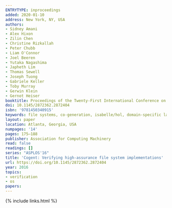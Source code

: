 ```yaml
---
ENTRYTYPE: inproceedings
added: 2020-01-10
address: New York, NY, USA
authors:
- Sidney Amani
- Alex Hixon
- Zilin Chen
- Christine Rizkallah
- Peter Chubb
- Liam O'Connor
- Joel Beeren
- Yutaka Nagashima
- Japheth Lim
- Thomas Sewell
- Joseph Tuong
- Gabriele Keller
- Toby Murray
- Gerwin Klein
- Gernot Heiser
booktitle: Proceedings of the Twenty-First International Conference on Architectural Support for Programming Languages and Operating Systems
doi: 10.1145/2872362.2872404
isbn: '9781450340915'
keywords: file systems, co-generation, isabelle/hol, domain-specific languages, verification
layout: paper
location: Atlanta, Georgia, USA
numpages: '14'
pages: 175–188
publisher: Association for Computing Machinery
read: false
readings: []
series: "ASPLOS'16"
title: 'Cogent: Verifying high-assurance file system implementations'
url: https://doi.org/10.1145/2872362.2872404
year: 2016
topics:
- verification
- os
papers:
---
```


{% include links.html %}
